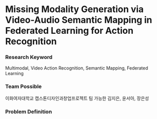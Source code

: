 <h1>Missing Modality Generation via Video-Audio Semantic Mapping in Federated Learning for Action Recognition</h1>

<h3>Research Keyword</h3>
Multimodal, Video Action Recognition, Semantic Mapping, Federated Learning

<h3>Team Possible</h3>
이화여자대학교 캡스톤디자인과창업프로젝트
팀 가능한
김지은, 윤서아, 장은성

<h3>Problem Definition</h3>
